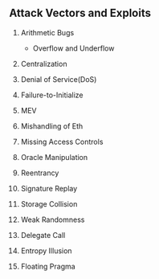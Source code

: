 ## Attack Vectors and Exploits

1. Arithmetic Bugs
     - Overflow and Underflow

2.  Centralization

3. Denial of Service(DoS)

4. Failure-to-Initialize

5. MEV

6. Mishandling of Eth

7. Missing Access Controls

8. Oracle Manipulation

9. Reentrancy

10. Signature Replay

11. Storage Collision 

12. Weak Randomness

13. Delegate Call

14. Entropy Illusion

15. Floating Pragma
